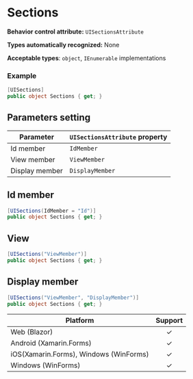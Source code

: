 # Sections

**Behavior control attribute:**  `UISectionsAttribute`

**Types automatically recognized:** None

**Acceptable types**: `object`, `IEnumerable` implementations

### Example
```csharp
[UISections]
public object Sections { get; }
```

## Parameters setting
| Parameter | `UISectionsAttribute` property | 
| -----------|:------------- 
| Id member| `IdMember` |
| View member | `ViewMember` |
| Display member | `DisplayMember` |

## Id member

```csharp
[UISections(IdMember = "Id")]
public object Sections { get; }
```

## View 

```csharp
[UISections("ViewMember")]
public object Sections { get; }
```

## Display member

```csharp
[UISections("ViewMember", "DisplayMember")]
public object Sections { get; }
```

| Platform | Support | 
| -----------|:-------------:| 
| Web (Blazor) | &check; |
| Android (Xamarin.Forms) | &check; |
| iOS(Xamarin.Forms), Windows (WinForms) | &check; |
| Windows (WinForms) | &check; |